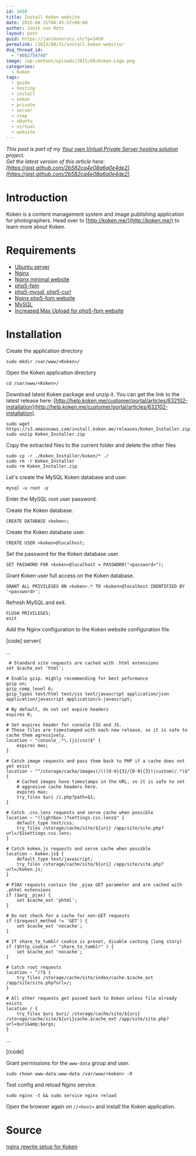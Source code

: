 ```yaml
---
id: 3450
title: Install Koken website
date: 2015-08-31T06:45:57+00:00
author: Janik von Rotz
layout: post
guid: https://janikvonrotz.ch/?p=3450
permalink: /2015/08/31/install-koken-website/
dsq_thread_id:
  - "4082754740"
image: /wp-content/uploads/2015/08/Koken-Logo.png
categories:
  - Koken
tags:
  - guide
  - hosting
  - install
  - koken
  - private
  - server
  - step
  - ubuntu
  - virtual
  - website
---
```

*This post is part of my [Your own Virtual Private Server hosting solution](http://janikvonrotz.ch/your-own-virtual-private-server-hosting-solution/) project.*  
*Get the latest version of this article here: [https://gist.github.com/2b582ca4e08a6a0e4de2](https://gist.github.com/2b582ca4e08a6a0e4de2).*  

# Introduction

Koken is a content management system and image publishing application for photographers.
Head over to [http://koken.me/](http://koken.me/) to learn more about Koken.
<!--more-->
# Requirements

* [Ubuntu server](https://janikvonrotz.ch/2014/03/13/deploy-ubuntu-server/)
* [Nginx](https://janikvonrotz.ch/2014/03/31/install-nginx/)
* [Nginx minimal website](https://janikvonrotz.ch/2014/04/01/nginx-minimal-website/)
* [php5-fpm](https://janikvonrotz.ch/2014/03/20/install-php5-fpm/)
* [php5-mysql, php5-curl](https://janikvonrotz.ch/2014/03/25/install-php5-modules/)
* [Nginx php5-fpm website](https://janikvonrotz.ch/2014/04/11/install-nginx-php5-fpm-website/)
* [MySQL](https://janikvonrotz.ch/2014/04/07/install-mysql/)
* [Increased Max Upload for php5-fpm website](https://janikvonrotz.ch/2014/04/11/increase-max-upload-for-php5-fpm-website/)

# Installation

Create the application directory

    sudo mkdir /var/www/<Koken>/

Open the Koken application directory

    cd /var/www/<Koken>/

Download latest Koken package and unzip it. You can get the link to the latest release here: [http://help.koken.me/customer/portal/articles/632102-installation](http://help.koken.me/customer/portal/articles/632102-installation).

    sudo wget https://s3.amazonaws.com/install.koken.me/releases/Koken_Installer.zip
    sudo unzip Koken_Installer.zip
    
Copy the extracted files to the current folder and delete the other files
    
    sudo cp -r ./Koken_Installer/koken/* ./
    sudo rm -r Koken_Installer
    sudo rm Koken_Installer.zip

Let's create the MySQL Koken database and user.

    mysql -u root -p
    
Enter the MySQL root user password.

Create the Koken database.

    CREATE DATABASE <koken>;
    
Create the Koken database user.

    CREATE USER <koken>@localhost;

Set the password for the Koken database user.

    SET PASSWORD FOR <koken>@localhost = PASSWORD("<password>");
    
Grant Koken user full access on the Koken database.

    GRANT ALL PRIVILEGES ON <koken>.* TO <koken>@localhost IDENTIFIED BY '<password>';
    
Refresh MySQL and exit.

    FLUSH PRIVILEGES;
    exit

Add the Nginx configuration to the Koken website configuration file.

[code]
server{    
 
  ...
 
     # Standard site requests are cached with .html extensions
    set $cache_ext 'html';
    
    # Enable gzip. Highly recommending for best peformance
    gzip on;
    gzip_comp_level 6;
    gzip_types text/html text/css text/javascript application/json application/javascript application/x-javascript;

    # By default, do not set expire headers
    expires 0;

    # Set expires header for console CSS and JS.
    # These files are timestamped with each new release, so it is safe to cache them agressively.
    location ~ "console_.*\.(js|css)$" {
        expires max;
    }
    
    # Catch image requests and pass them back to PHP if a cache does not yet exist
    location ~ "^/storage/cache/images(/(([0-9]{3}/[0-9]{3})|custom)/.*)$" {
        # Cached images have timestamps in the URL, so it is safe to set
        # aggresive cache headers here.
        expires max;
        try_files $uri /i.php?path=$1;
    }

    # Catch .css.lens requests and serve cache when possible
    location ~ "(lightbox-)?settings.css.lens$" {
        default_type text/css;
        try_files /storage/cache/site/${uri} /app/site/site.php?url=/$1settings.css.lens;
    }

    # Catch koken.js requests and serve cache when possible
    location ~ koken.js$ {
        default_type text/javascript;
        try_files /storage/cache/site/${uri} /app/site/site.php?url=/koken.js;
    }

    # PJAX requests contain the _pjax GET parameter and are cached with .phtml extensions
    if ($arg__pjax) {
        set $cache_ext 'phtml';
    }

    # Do not check for a cache for non-GET requests
    if ($request_method != 'GET') {
        set $cache_ext 'nocache';
    }

    # If share_to_tumblr cookie is preset, disable caching (long story)
    if ($http_cookie ~* "share_to_tumblr" ) {
        set $cache_ext 'nocache';
    }

    # Catch root requests
    location ~ ^/?$ {
        try_files /storage/cache/site/index/cache.$cache_ext /app/site/site.php?url=/;
    }
  
    # All other requests get passed back to Koken unless file already exists
    location / {
        try_files $uri $uri/ /storage/cache/site/${uri} /storage/cache/site/${uri}cache.$cache_ext /app/site/site.php?url=$uri&amp;$args;
    }
 
  ...
 
[/code]

Grant permissions for the `www-data` group and user.

    sudo chown www-data:www-data /var/www/<koken> -R 
    
Test config and reload Nginx service.

    sudo nginx -t && sudo service nginx reload

Open the browser again on `//<host>` and install the Koken application.

# Source

[nginx rewrite setup for Koken](https://gist.github.com/bradleyboy/26ffd2ec7da68919ecd1)